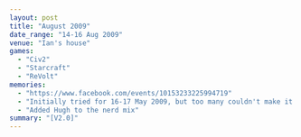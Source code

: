 ```yaml
---
layout: post
title: "August 2009"
date_range: "14-16 Aug 2009"
venue: "Ian's house"
games:
  - "Civ2"
  - "Starcraft"
  - "ReVolt"
memories:
  - "https://www.facebook.com/events/10153233225994719"
  - "Initially tried for 16-17 May 2009, but too many couldn't make it."
  - "Added Hugh to the nerd mix"
summary: "[V2.0]"
---
```

